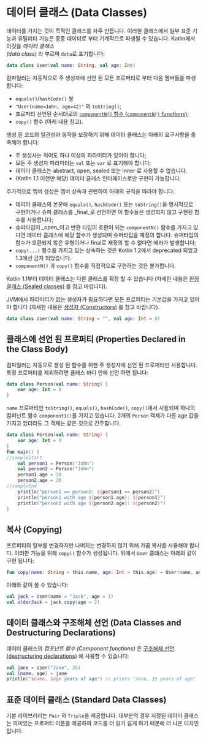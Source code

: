 # 데이터 클래스 \(Data Classes\)

데이터를 가지는 것이 목적인 클래스를 자주 만듭니다. 이러한 클래스에서 일부 표준 기능과 유틸리티 기능은 종종 데이터로 부터 기계적으로 파생될 수 있습니다. Kotlin에서 이것을 _데이터 클래스   
\(data class\)_ 라 부르며 `data`로 표기합니다:

```kotlin
data class User(val name: String, val age: Int)
```

컴파일러는 자동적으로 주 생성자에 선언 된 모든 프로퍼티로 부터 다음 멤버들을 파생합니다:

* `equals()`/`hashCode()` 쌍
* `"User(name=John, age=42)"` 의 `toString()`;
* 프로퍼티 선언된 순서대로의 [`componentN()` 함수 \(`componentN()` functions\)](https://kotlinlang.org/docs/reference/multi-declarations.html);
* `copy()` 함수 \(아래 내용 참고\).

생성 된 코드의 일관성과 동작을 보장하기 위해 데이터 클래스는 아래의 요구사항을 충족해야 합니다:

* 주 생성사는 적어도 하나 이상의 파라미터가 있어야 합니다;
* 모든 주 생성자 파라미터는 `val` 또는 `var` 로 표기해야 합니다;
* 데이터 클래스는 abstract, open, sealed 또는 inner 로 사용할 수 없습니다.
* \(Kotlin 1.1 이전만 해당\) 데이터 클래스 인터페이스로만 구현이 가능합니다.

추가적으로 멤버 생성은 멤버 상속과 관련하여 아래의 규칙을 따라야 합니다:

* 데이터 클래스의 본문에 `equals()`, `hashCode()` 또는 `toString()`을 명시적으로 구현하거나 슈퍼 클래스를 _final_로 선언하면 이 함수들은 생성되지 않고 구현된 함수를 사용합니다;
* 슈퍼타입이 _open_이고 반환 타입이 호환이 되는 `componentN()` 함수를 가지고 있다면 데이터 클래스에 해당 함수가 생성되며 슈퍼타입을 재정의 합니다. 슈퍼타입의 함수가 호환되지 않은 유형이거나 final로 재정의 할 수 없다면 에러가 발생합니다;
* `copy(...)` 함수를 가지고 있는 상속하는 것은 Kotlin 1.2에서 deprecated 되었고 1.3에선 금지 되었습니다.
* `componentN()` 과 `copy()` 함수를 직접적으로 구현하는 것은 불가합니다.

Kotlin 1.1부터 데이터 클래스는 다른 클래스를 확장 할 수 있습니다 \(자세한 내용은 [한정 클래스 \(Sealed classes\)](class-sealed-classes.md) 를 참고 바랍니다\).

JVM에서 파리미터가 없는 생성자가 필요하다면 모든 프로퍼티는 기본값을 가지고 있어야 합니다 \(자세한 내용은 [생성자 \(Constructors\)](class-classes-and-inheritance.md#constructors) 를 참고 바랍니다\).

```kotlin
data class User(val name: String = "", val age: Int = 0)
```

## 클래스에 선언 된 프로퍼티 \(Properties Declared in the Class Body\)

컴파일러는 자동으로 생성 된 함수를 위한 주 생성자에 선언 된 프로퍼티만 사용합니다. 특정 프로퍼티를 제외하려면 클래스 바디 안에 선언 하면 됩니다:

```kotlin
data class Person(val name: String) {
    var age: Int = 0
}
```

`name` 프로퍼티만 `toString()`, `equals()`, `hashCode()`, `copy()`에서 사용되며 하나의 컴퍼넌트 함수 `component1()`를 가지고 있습니다. 2개의 `Person` 객체가 다른 age 값을 가지고 있더라도 그 객체는 같은 것으로 간주합니다.

```kotlin
data class Person(val name: String) {
    var age: Int = 0
}
fun main() {
//sampleStart
    val person1 = Person("John")
    val person2 = Person("John")
    person1.age = 10
    person2.age = 20
//sampleEnd
    println("person1 == person2: ${person1 == person2}")
    println("person1 with age ${person1.age}: ${person1}")
    println("person2 with age ${person2.age}: ${person2}")
}
```

## 복사 \(Copying\)

프로퍼티의 일부를 변경하지만 나머지는 변경하지 않기 위해 가끔 복사를 사용해야 합니다. 이러한 기능을 위해 `copy()` 함수가 생성됩니다. 위에서 `User` 클래스는 아래와 같이 구현 됩니다:

```kotlin
fun copy(name: String = this.name, age: Int = this.age) = User(name, age)
```

아래와 같이 쓸 수 있습니다:

```kotlin
val jack = User(name = "Jack", age = 1)
val olderJack = jack.copy(age = 2)
```

## 데이터 클래스와 구조해체 선언 \(Data Classes and Destructuring Declarations\)

데이터 클래스의 _컴포넌트 함수 \(Component functions\)_ 은 [구조해체 선언 \(destructuring declarations\)](https://kotlinlang.org/docs/reference/multi-declarations.html) 에 사용할 수 있습니다:

```kotlin
val jane = User("Jane", 35) 
val (name, age) = jane
println("$name, $age years of age") // prints "Jane, 35 years of age"
```

## 표준 데이터 클래스 \(Standard Data Classes\)

기본 라이브러리는 `Pair` 와 `Triple`을 제공합니다. 대부분의 경우 지정된 데이터 클래스는 의미있는 프로퍼티 이름을 제공하여 코드를 더 읽기 쉽게 하기 때문에 더 나은 디자인입니다.

